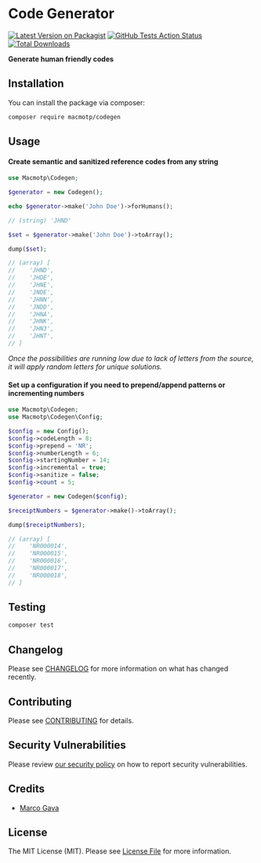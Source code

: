 # Code Generator

[![Latest Version on Packagist](https://img.shields.io/packagist/v/macmotp/codegen.svg?style=flat-square)](https://packagist.org/packages/macmotp/codegen)
[![GitHub Tests Action Status](https://img.shields.io/github/workflow/status/macmotp/codegen/run-tests?label=tests)](https://github.com/macmotp/codegen/actions?query=workflow%3Arun-tests+branch%3Amaster)
[![Total Downloads](https://img.shields.io/packagist/dt/macmotp/codegen.svg?style=flat-square)](https://packagist.org/packages/macmotp/codegen)

**Generate human friendly codes**

## Installation

You can install the package via composer:

```bash
composer require macmotp/codegen
```

##  Usage
   
#### Create semantic and sanitized reference codes from any string
``` php
use Macmotp\Codegen;

$generator = new Codegen();

echo $generator->make('John Doe')->forHumans();

// (string) 'JHND'

$set = $generator->make('John Doe')->toArray();

dump($set);

// (array) [
//    'JHND',
//    'JHDE',
//    'JHNE',
//    'JNDE',
//    'JHNN',
//    'JNDD',
//    'JHNA',
//    'JHNK',
//    'JHN3',
//    'JHNT',
// ]
```
_Once the possibilities are running low due to lack of letters from the source, it will apply random letters for unique solutions._

#### Set up a configuration if you need to prepend/append patterns or incrementing numbers
``` php
use Macmotp\Codegen;
use Macmotp\Codegen\Config;

$config = new Config();
$config->codeLength = 8;
$config->prepend = 'NR';
$config->numberLength = 6;
$config->startingNumber = 14;
$config->incremental = true;
$config->sanitize = false;
$config->count = 5;

$generator = new Codegen($config);

$receiptNumbers = $generator->make()->toArray();

dump($receiptNumbers);

// (array) [
//    'NR000014',
//    'NR000015',
//    'NR000016',
//    'NR000017',
//    'NR000018',
// ]
```

## Testing

``` bash
composer test
```

## Changelog

Please see [CHANGELOG](changelog.md) for more information on what has changed recently.

## Contributing

Please see [CONTRIBUTING](.github/contributing.md) for details.

## Security Vulnerabilities

Please review [our security policy](.github/security.md) on how to report security vulnerabilities.

## Credits

- [Marco Gava](https://github.com/macmotp)

## License

The MIT License (MIT). Please see [License File](license.md) for more information.

